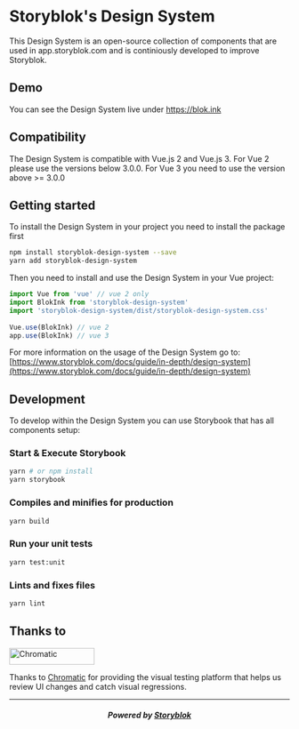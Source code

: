 # Storyblok's Design System

This Design System is an open-source collection of components that are used in app.storyblok.com and is continiously developed to improve Storyblok.

## Demo

You can see the Design System live under <https://blok.ink>
## Compatibility 
The Design System is compatible with Vue.js 2 and Vue.js 3. For Vue 2 please use the versions below 3.0.0. For Vue 3 you need to use the version above >= 3.0.0

## Getting started

To install the Design System in your project you need to install the package first

```sh
npm install storyblok-design-system --save
yarn add storyblok-design-system
```

Then you need to install and use the Design System in your Vue project:

```js
import Vue from 'vue' // vue 2 only
import BlokInk from 'storyblok-design-system'
import 'storyblok-design-system/dist/storyblok-design-system.css'
 
Vue.use(BlokInk) // vue 2
app.use(BlokInk) // vue 3
```

For more information on the usage of the Design System go to:
[https://www.storyblok.com/docs/guide/in-depth/design-system](https://www.storyblok.com/docs/guide/in-depth/design-system)
## Development

To develop within the Design System you can use Storybook that has all components setup:
### Start & Execute Storybook
```sh
yarn # or npm install
yarn storybook
```

### Compiles and minifies for production
```sh
yarn build
```

### Run your unit tests
```sh
yarn test:unit
```

### Lints and fixes files
```sh
yarn lint
```


## Thanks to

<a href="https://www.chromatic.com/"><img src="https://user-images.githubusercontent.com/321738/84662277-e3db4f80-af1b-11ea-88f5-91d67a5e59f6.png" width="153" height="30" alt="Chromatic" /></a>

Thanks to [Chromatic](https://www.chromatic.com/) for providing the visual testing platform that helps us review UI changes and catch visual regressions.

---

<p align="center">
  <h5 align="center">Powered by <a href="https://www.storyblok.com/" title="link to the Storyblok website">Storyblok</a></h5>
</p>
